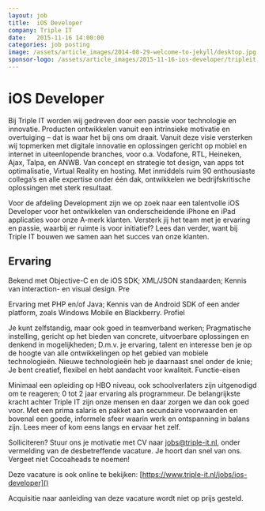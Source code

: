 ```yaml
---
layout: job
title:  iOS Developer  
company: Triple IT
date:   2015-11-16 14:00:00
categories: job posting
image: /assets/article_images/2014-08-29-welcome-to-jekyll/desktop.jpg
sponsor-logo: /assets/article_images/2015-11-16-ios-developer/tripleit.png
---
```


# iOS Developer

Bij Triple IT worden wij gedreven door een passie voor technologie en innovatie. Producten ontwikkelen vanuit een intrinsieke motivatie en overtuiging – dat is waar het bij ons om draait. Vanuit deze visie versterken wij topmerken met digitale innovatie en oplossingen gericht op mobiel en internet in uiteenlopende branches, voor o.a. Vodafone, RTL, Heineken, Ajax, Talpa, en ANWB. Van concept en strategie tot design, van apps tot optimalisatie, Virtual Reality en hosting. Met inmiddels ruim 90 enthousiaste collega’s en alle expertise onder één dak, ontwikkelen we bedrijfskritische oplossingen met sterk resultaat. 

Voor de afdeling Development zijn we op zoek naar een talentvolle iOS Developer voor het ontwikkelen van onderscheidende iPhone en iPad applicaties voor onze A-merk klanten. Versterk jij het team met je ervaring en passie, waarbij er ruimte is voor initiatief? Lees dan verder, want bij Triple IT bouwen we samen aan het succes van onze klanten.

## Ervaring

Bekend met Objective-C en de iOS SDK;
XML/JSON standaarden;
Kennis van interaction- en visual design.
Pre

Ervaring met PHP en/of Java;
Kennis van de Android SDK of een ander platform, zoals Windows Mobile en Blackberry.
Profiel

Je kunt zelfstandig, maar ook goed in teamverband werken;
Pragmatische instelling, gericht op het bieden van concrete, uitvoerbare oplossingen en denkend in mogelijkheden;
D.m.v. je ervaring, talent en interesse ben je op de hoogte van alle ontwikkelingen op het gebied van mobiele technologieën. Nieuwe technologieën heb je daarnaast snel onder de knie;
Je bent creatief, flexibel en hebt aandacht voor kwaliteit.
Functie-eisen

Minimaal een opleiding op HBO niveau, ook schoolverlaters zijn uitgenodigd om te reageren;
0 tot 2 jaar ervaring als programmeur.
De belangrijkste kracht achter Triple IT zijn onze mensen en daar zorgen we dan ook goed voor. Met een prima salaris en pakket aan secundaire voorwaarden en bovenal een goede, informele sfeer waarin werk en ontspanning in balans zijn. Lees meer of kom eens langs en ervaar het zelf.

Solliciteren?
Stuur ons je motivatie met CV naar <jobs@triple-it.nl>, onder vermelding van de desbetreffende vacature. Je hoort dan snel van ons. Vergeet niet Cocoaheads te noemen!

Deze vacature is ook online te bekijken: [https://www.triple-it.nl/jobs/ios-developer]()

Acquisitie naar aanleiding van deze vacature wordt niet op prijs gesteld.
